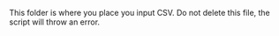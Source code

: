 This folder is where you place you input CSV.
Do not delete this file, the script will throw an error.